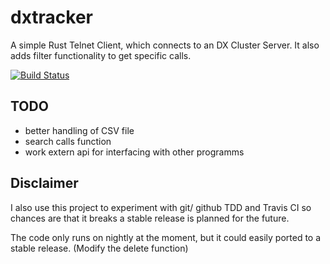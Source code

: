 # dxtracker

A simple Rust Telnet Client, which connects to an DX Cluster Server. It also adds filter functionality to get specific calls.

[![Build Status](https://travis-ci.org/DD5HT/dxtracker.svg?branch=master)](https://travis-ci.org/DD5HT/dxtracker)

## TODO

+ better handling of CSV file
+ search calls function
+ work extern api for interfacing with other programms

## Disclaimer
I also use this project to experiment with git/ github TDD and Travis CI so chances are that it breaks a stable
release is planned for the future.

The code only runs on nightly at the moment, but it could easily ported to a stable release.
(Modify the delete function)
